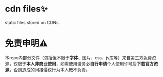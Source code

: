 # cdn files✨

static files stored on CDNs.

# 免责申明⚠️

本repo内部分文件（包括但不限于**字体**、图片、css、js库等）来自第三方免费资源，仅限于**本人非商业使用**，如需使用请务必**自行申请**个人使用许可后**下载官方资源**，否则造成的间接侵权行为本人概不负责。



